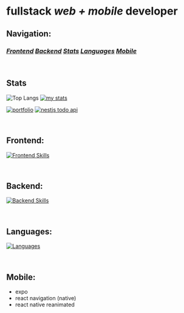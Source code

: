 # fullstack *web + mobile* developer

## **Navigation:**
### ***[Frontend](#frontend)*** ***[Backend](#backend)*** ***[Stats](#stats)*** ***[Languages](#languages)*** ***[Mobile](#mobile)***

<br id="stats">

## Stats

![Top Langs](https://github-readme-stats.vercel.app/api/top-langs/?username=yougotnothing&theme=github_dark_dimmed)
[![my stats](https://github-readme-stats.vercel.app/api/wakatime?username=effulgence&layout=compact&theme=github_dark_dimmed)](https://github.com/anuraghazra/github-readme-stats)

[![portfolio](https://github-readme-stats.vercel.app/api/pin/?username=yougotnothing&repo=portfolio&theme=github_dark_dimmed)](https://github.com/yougotnothing/portfolio)
[![nestjs todo api](https://github-readme-stats.vercel.app/api/pin/?username=yougotnothing&repo=nestjs-todo-api&theme=github_dark_dimmed)](https://github.com/yougotnothing/nestjs-todo-api)

<br id="frontend">

## Frontend:
[![Frontend Skills](https://skillicons.dev/icons?i=react,webpack,threejs,vite,apollo,css,html,svelte,styledcomponents,sass)](https://skillicons.dev)

<br id="backend">

## Backend:
[![Backend Skills](https://skillicons.dev/icons?i=nestjs,postgres,graphql,prisma,docker)](https://skillicons.dev)

<br id="languages">

## Languages:
[![Languages](https://skillicons.dev/icons?i=typescript,javascript)](https://skillicons.dev)

<br id="mobile">

## Mobile:
- expo
- react navigation (native)
- react native reanimated
